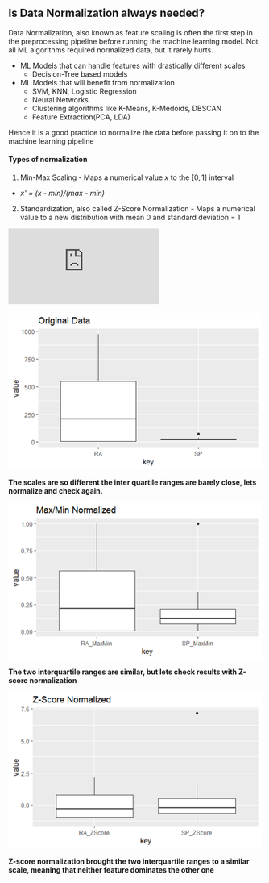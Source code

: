 Is **Data Normalization** always needed?
----------------------------------------

Data Normalization, also known as feature scaling is often the first
step in the preprocessing pipeline before running the machine learning
model. Not all ML algorithms required normalized data, but it rarely
hurts.

-   ML Models that can handle features with drastically different scales
    -   Decision-Tree based models
-   ML Models that will benefit from normalization
    -   SVM, KNN, Logistic Regression
    -   Neural Networks
    -   Clustering algorithms like K-Means, K-Medoids, DBSCAN
    -   Feature Extraction(PCA, LDA)

Hence it is a good practice to normalize the data before passing it on
to the machine learning pipeline

#### Types of normalization

1.  Min-Max Scaling - Maps a numerical value *x* to the \[0, 1\] interval 

 - *x' = (x - min)/(max - min)*

2.  Standardization, also called Z-Score Normalization - Maps a numerical value to a new distribution with mean 0 and standard deviation = 1 

![equation](http://latex.codecogs.com/gif.latex?x'%20%3D%20(x%20-%20min)/(max%20-%20min))

![Original Sample Data](/images/04_data_normalization_001.png)

**The scales are so different the inter quartile ranges are barely
close, lets normalize and check again.**

![Min-Max Normalized](/images/04_data_normalization_002.png)

**The two interquartile ranges are similar, but lets check results with
Z-score normalization**

![Z-Score Normalized](/images/04_data_normalization_003.png)

**Z-score normalization brought the two interquartile ranges to a
similar scale, meaning that neither feature dominates the other one**
